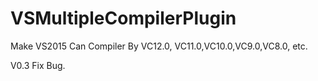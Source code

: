 # VSMultipleCompilerPlugin
Make VS2015 Can Compiler By VC12.0, VC11.0,VC10.0,VC9.0,VC8.0, etc.


V0.3 Fix Bug.